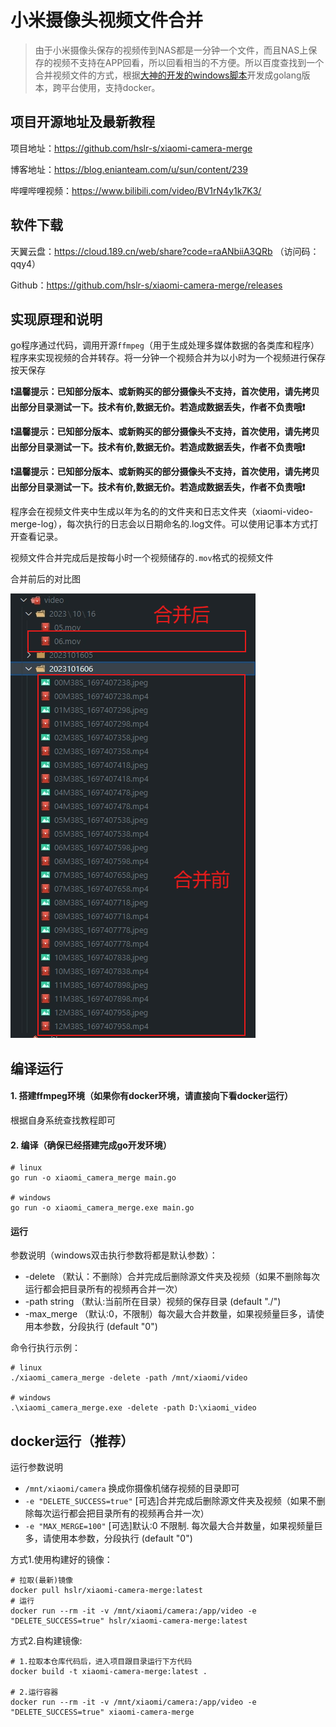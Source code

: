# 小米摄像头视频文件合并

> 由于小米摄像头保存的视频传到NAS都是一分钟一个文件，而且NAS上保存的视频不支持在APP回看，所以回看相当的不方便。所以百度查找到一个合并视频文件的方式，根据[大神的开发的windows脚本](./小米摄像头录像合并脚本.bat)开发成golang版本，跨平台使用，支持docker。

## 项目开源地址及最新教程
项目地址：https://github.com/hslr-s/xiaomi-camera-merge

博客地址：https://blog.enianteam.com/u/sun/content/239

哔哩哔哩视频：https://www.bilibili.com/video/BV1rN4y1k7K3/

## 软件下载
天翼云盘：https://cloud.189.cn/web/share?code=raANbiiA3QRb （访问码：qqy4）

Github：https://github.com/hslr-s/xiaomi-camera-merge/releases

## 实现原理和说明
go程序通过代码，调用开源`ffmpeg`（用于生成处理多媒体数据的各类库和程序）程序来实现视频的合并转存。将一分钟一个视频合并为以小时为一个视频进行保存按天保存

**❗温馨提示：已知部分版本、或新购买的部分摄像头不支持，首次使用，请先拷贝出部分目录测试一下。技术有价,数据无价。若造成数据丢失，作者不负责哦❗**

**❗温馨提示：已知部分版本、或新购买的部分摄像头不支持，首次使用，请先拷贝出部分目录测试一下。技术有价,数据无价。若造成数据丢失，作者不负责哦❗**

**❗温馨提示：已知部分版本、或新购买的部分摄像头不支持，首次使用，请先拷贝出部分目录测试一下。技术有价,数据无价。若造成数据丢失，作者不负责哦❗**


程序会在视频文件夹中生成以年为名的的文件夹和日志文件夹（xiaomi-video-merge-log），每次执行的日志会以日期命名的.log文件。可以使用记事本方式打开查看记录。


视频文件合并完成后是按每小时一个视频储存的`.mov`格式的视频文件

合并前后的对比图

![](./doc/screenshot20231024.png)

## 编译运行

#### 1. 搭建ffmpeg环境（如果你有docker环境，请直接向下看docker运行）
根据自身系统查找教程即可

#### 2. 编译（确保已经搭建完成go开发环境）

```
# linux
go run -o xiaomi_camera_merge main.go

# windows
go run -o xiaomi_camera_merge.exe main.go
```


#### 运行

参数说明（windows双击执行参数将都是默认参数）：

- -delete （默认：不删除）合并完成后删除源文件夹及视频（如果不删除每次运行都会把目录所有的视频再合并一次）
- -path string  （默认:当前所在目录）视频的保存目录 (default "./")
- -max_merge （默认:0，不限制）每次最大合并数量，如果视频量巨多，请使用本参数，分段执行 (default "0")


命令行执行示例：
```
# linux 
./xiaomi_camera_merge -delete -path /mnt/xiaomi/video

# windows
.\xiaomi_camera_merge.exe -delete -path D:\xiaomi_video

```

## docker运行（推荐）


运行参数说明
- `/mnt/xiaomi/camera` 换成你摄像机储存视频的目录即可
- `-e "DELETE_SUCCESS=true"` [可选]合并完成后删除源文件夹及视频（如果不删除每次运行都会把目录所有的视频再合并一次）
- `-e "MAX_MERGE=100"` [可选]默认:0 不限制. 每次最大合并数量，如果视频量巨多，请使用本参数，分段执行 (default "0")

方式1.使用构建好的镜像：
```
# 拉取(最新)镜像
docker pull hslr/xiaomi-camera-merge:latest
# 运行
docker run --rm -it -v /mnt/xiaomi/camera:/app/video -e "DELETE_SUCCESS=true" hslr/xiaomi-camera-merge:latest
```

方式2.自构建镜像:
```
# 1.拉取本仓库代码后，进入项目跟目录运行下方代码
docker build -t xiaomi-camera-merge:latest .

# 2.运行容器
docker run --rm -it -v /mnt/xiaomi/camera:/app/video -e "DELETE_SUCCESS=true" xiaomi-camera-merge
```

